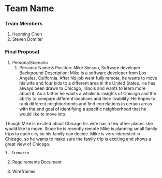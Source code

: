 # Team Name

### Team Members
1. Haoming Chen
2. Steven Domiter

### Final Proposal
1. Persona/Scenario
    1. Persona:
Name & Position: Mike Simson, Software developer
Background Description: Mike is a software developer from Los Angeles, California. After his job went fully remote, he wants to move his wife and four kids to a different area in the United States. He has always been drawn to Chicago, Illinois and wants to learn more about it. As a father he wants a wholistic insights of Chicago and the ability to compare different locations and their livability. He hopes to rank different neighborhoods and find correlations in certain areas with the end goal of identifying a specific neighborhood that he would like to move into.

Though Mike is excited about Chicago his wife has a few other places she would like to move. Since he is recently remote Mike is planning small family trips to each city so his family can decide. Mike is very interested in Chicago, so he wants to make sure the family trip is exciting and shows a great view of Chicago.

    3. Scenario
2. Requirements Document

3. Wireframes






